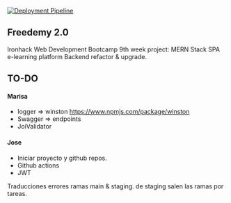 [![Deployment Pipeline](https://github.com/Joseacasado/freedemy-backend/actions/workflows/pipeline.yml/badge.svg?branch=main)](https://github.com/Joseacasado/freedemy-backend/actions/workflows/pipeline.yml)

## Freedemy 2.0

Ironhack Web Development Bootcamp 9th week project: MERN Stack SPA e-learning platform Backend refactor & upgrade.

## TO-DO

#### Marisa

- logger => winston https://www.npmjs.com/package/winston
- Swagger => endpoints
- JoiValidator

#### Jose

- Iniciar proyecto y github repos.
- Github actions
- JWT

Traducciones errores
ramas main & staging. de staging salen las ramas por tareas.
